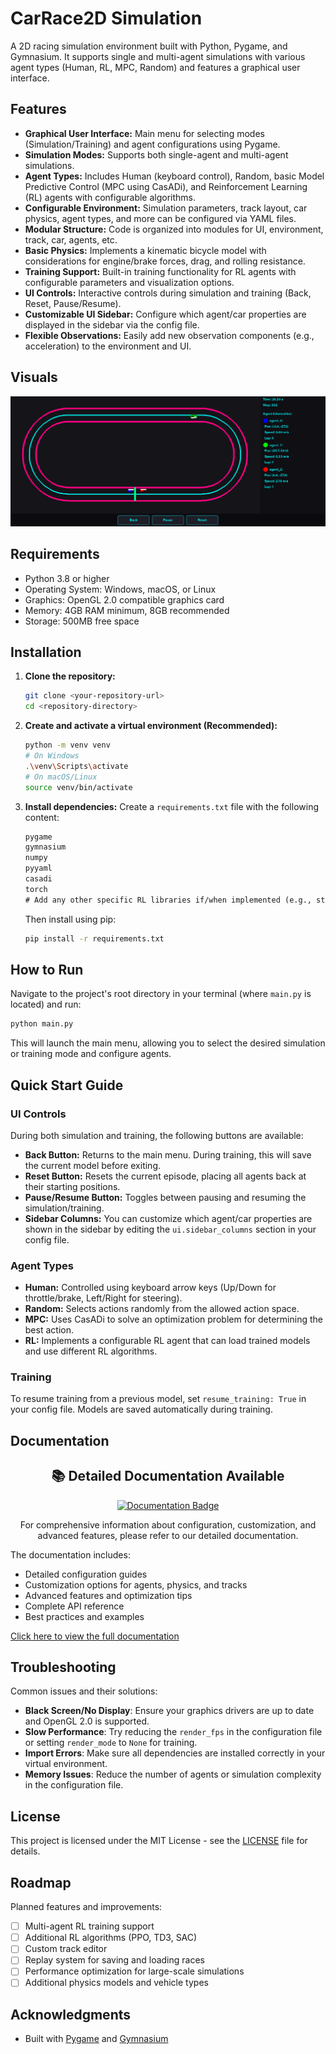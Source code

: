 # CarRace2D Simulation

A 2D racing simulation environment built with Python, Pygame, and Gymnasium. It supports single and multi-agent simulations with various agent types (Human, RL, MPC, Random) and features a graphical user interface.

## Features

*   **Graphical User Interface:** Main menu for selecting modes (Simulation/Training) and agent configurations using Pygame.
*   **Simulation Modes:** Supports both single-agent and multi-agent simulations.
*   **Agent Types:** Includes Human (keyboard control), Random, basic Model Predictive Control (MPC using CasADi), and Reinforcement Learning (RL) agents with configurable algorithms.
*   **Configurable Environment:** Simulation parameters, track layout, car physics, agent types, and more can be configured via YAML files.
*   **Modular Structure:** Code is organized into modules for UI, environment, track, car, agents, etc.
*   **Basic Physics:** Implements a kinematic bicycle model with considerations for engine/brake forces, drag, and rolling resistance.
*   **Training Support:** Built-in training functionality for RL agents with configurable parameters and visualization options.
*   **UI Controls:** Interactive controls during simulation and training (Back, Reset, Pause/Resume).
*   **Customizable UI Sidebar:** Configure which agent/car properties are displayed in the sidebar via the config file.
*   **Flexible Observations:** Easily add new observation components (e.g., acceleration) to the environment and UI.

## Visuals

![Simulation - Multi Agent Mode](/images/screenshot_simulation_multiagent_v2.png)

## Requirements

* Python 3.8 or higher
* Operating System: Windows, macOS, or Linux
* Graphics: OpenGL 2.0 compatible graphics card
* Memory: 4GB RAM minimum, 8GB recommended
* Storage: 500MB free space

## Installation

1.  **Clone the repository:**
    ```bash
    git clone <your-repository-url>
    cd <repository-directory>
    ```

2.  **Create and activate a virtual environment (Recommended):**
    ```bash
    python -m venv venv
    # On Windows
    .\venv\Scripts\activate
    # On macOS/Linux
    source venv/bin/activate
    ```

3.  **Install dependencies:**
    Create a `requirements.txt` file with the following content:
    ```txt
    pygame
    gymnasium
    numpy
    pyyaml
    casadi
    torch
    # Add any other specific RL libraries if/when implemented (e.g., stable-baselines3)
    ```
    Then install using pip:
    ```bash
    pip install -r requirements.txt
    ```

## How to Run

Navigate to the project's root directory in your terminal (where `main.py` is located) and run:

```bash
python main.py
```

This will launch the main menu, allowing you to select the desired simulation or training mode and configure agents.

## Quick Start Guide

### UI Controls

During both simulation and training, the following buttons are available:

*   **Back Button:** Returns to the main menu. During training, this will save the current model before exiting.
*   **Reset Button:** Resets the current episode, placing all agents back at their starting positions.
*   **Pause/Resume Button:** Toggles between pausing and resuming the simulation/training.
*   **Sidebar Columns:** You can customize which agent/car properties are shown in the sidebar by editing the `ui.sidebar_columns` section in your config file.

### Agent Types

*   **Human:** Controlled using keyboard arrow keys (Up/Down for throttle/brake, Left/Right for steering).
*   **Random:** Selects actions randomly from the allowed action space.
*   **MPC:** Uses CasADi to solve an optimization problem for determining the best action.
*   **RL:** Implements a configurable RL agent that can load trained models and use different RL algorithms.

### Training

To resume training from a previous model, set `resume_training: True` in your config file. Models are saved automatically during training.

## Documentation

<div align="center">
  <h2>📚 Detailed Documentation Available</h2>
  <p>
    <a href="DOCUMENTATION.md">
      <img src="https://img.shields.io/badge/Documentation-Click%20Here-blue?style=for-the-badge&logo=markdown&logoColor=white" alt="Documentation Badge">
    </a>
  </p>
  <p>
    For comprehensive information about configuration, customization, and advanced features, please refer to our detailed documentation.
  </p>
</div>

The documentation includes:
- Detailed configuration guides
- Customization options for agents, physics, and tracks
- Advanced features and optimization tips
- Complete API reference
- Best practices and examples

[Click here to view the full documentation](DOCUMENTATION.md)

## Troubleshooting

Common issues and their solutions:

* **Black Screen/No Display**: Ensure your graphics drivers are up to date and OpenGL 2.0 is supported.
* **Slow Performance**: Try reducing the `render_fps` in the configuration file or setting `render_mode` to `None` for training.
* **Import Errors**: Make sure all dependencies are installed correctly in your virtual environment.
* **Memory Issues**: Reduce the number of agents or simulation complexity in the configuration file.

## License

This project is licensed under the MIT License - see the [LICENSE](LICENSE) file for details.

## Roadmap

Planned features and improvements:

* [ ] Multi-agent RL training support
* [ ] Additional RL algorithms (PPO, TD3, SAC)
* [ ] Custom track editor
* [ ] Replay system for saving and loading races
* [ ] Performance optimization for large-scale simulations
* [ ] Additional physics models and vehicle types

## Acknowledgments

* Built with [Pygame](https://www.pygame.org/) and [Gymnasium](https://gymnasium.farama.org/)
